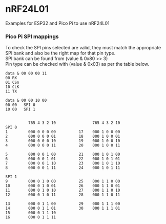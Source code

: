 # nRF24L01
Examples for ESP32 and Pico Pi to use nRF24L01

### Pico Pi SPI mappings

To check the SPI pins selected are valid, they must match the appropriate SPI bank and also be the right map for that pin type.   
SPI bank can be found from (value & 0x80 >> 3)   
Pin type can be checked with (value & 0x03) as per the table below.   


```
data & 00 00 00 11
00 RX
01 CSn
10 CLK
11 TX

data & 00 00 10 00
00 00   SPI 0
10 00   SPI 1


          765 4 3 2 10                765 4 3 2 10  
SPI 0
1         000 0 0 0 00          17    000 1 0 0 00
2         000 0 0 0 01          18    000 1 0 0 01
3         000 0 0 0 10          19    000 1 0 0 10
4         000 0 0 0 11          20    000 1 0 0 11

5         000 0 0 1 00          21    000 1 0 1 00
6         000 0 0 1 01          22    000 1 0 1 01
7         000 0 0 1 10          23    000 1 0 1 10
8         000 0 0 1 11          24    000 1 0 1 11

SPI 1
9         000 0 1 0 00          25    000 1 1 0 00
10        000 0 1 0 01          26    000 1 1 0 01
11        000 0 1 0 10          27    000 1 1 0 10
12        000 0 1 0 11          28    000 1 1 0 11

13        000 0 1 1 00          29    000 1 1 1 00
14        000 0 1 1 01          30    000 1 1 1 01
15        000 0 1 1 10
16        000 0 1 1 11
```


